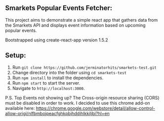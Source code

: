 ## Smarkets Popular Events Fetcher:

This project aims to demonstrate a simple react app that gathers data from the Smarkets API and displays event information based on upcoming popular events.

Bootstrapped using create-react-app version 1.5.2

## Setup:

1. Run `git clone https://github.com/jerminatorhits/smarkets-test.git`
2. Change directory into the folder using `cd smarkets-test`
3. Run `npm install` to install the dependencies.
4. Run `npm start` to start the server.
5. Navigate to `http://localhost:3000`.

P.S. Top Events not showing up? The Cross-origin resource sharing (CORS) must be disabled in order to work. I decided to use this chrome add-on available here: https://chrome.google.com/webstore/detail/allow-control-allow-origi/nlfbmbojpeacfghkpbjhddihlkkiljbi?hl=en
